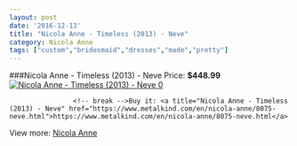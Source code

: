 ```yaml
---
layout: post
date: '2016-12-13'
title: "Nicola Anne - Timeless (2013) - Neve"
category: Nicola Anne
tags: ["custom","bridesmaid","dresses","made","pretty"]
---
```

###Nicola Anne - Timeless (2013) - Neve
Price: **$448.99**
<a href="https://www.metalkind.com/en/nicola-anne/8075-neve.html"><img src="http://img.metalkind.com/49980-thickbox_default/neve.jpg" alt="Nicola Anne - Timeless (2013) - Neve 0" /></a>


					<!-- break -->Buy it: <a title="Nicola Anne - Timeless (2013) - Neve" href="https://www.metalkind.com/en/nicola-anne/8075-neve.html">https://www.metalkind.com/en/nicola-anne/8075-neve.html</a>
View more: [Nicola Anne](https://www.metalkind.com/en/93-nicola-anne)